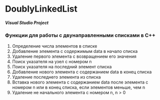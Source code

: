 # DoublyLinkedList
##### Visual Studio Project
### Функции для работы с двунаправленными списками в C++
1. Определение числа элементов в списке
2. Добавление элемента с содержимым data в начало списка
3. Удаление первого элемента с возвращением его значения
4. Поиск указателя на узел с номером n
5. Поиск указателя на последний элемент списка
6. Добавление нового элемента с содержанием data в конец списка
7. Удаление последнего элемента из списка
8. Вставка нового элемента с содержанием data после элемента с номером n или в конец списка, если элементов меньше, чем n
9. Удаление не начального элемента с номером n, n > 0
